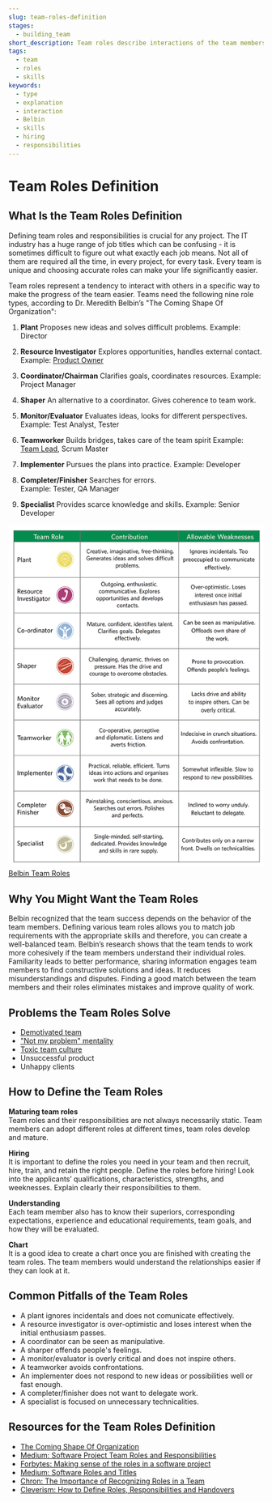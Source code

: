```yaml
---
slug: team-roles-definition
stages:
  - building_team
short_description: Team roles describe interactions of the team members. The goal of defining the team roles is to make the progress of the team smoother and easier.
tags:
  - team
  - roles
  - skills
keywords:
  - type
  - explanation
  - interaction
  - Belbin
  - skills
  - hiring
  - responsibilities
---
```


# Team Roles Definition

## What Is the Team Roles Definition

Defining team roles and responsibilities is crucial for any project. The IT industry has a huge range of job titles which can be confusing - it is sometimes difficult to figure out what exactly each job means. Not all of them are required all the time, in every project, for every task. Every team is unique and choosing accurate roles can make your life significantly easier.

Team roles represent a tendency to interact with others in a specific way to make the progress of the team easier. Teams need the following nine role types, according to Dr. Meredith Belbin’s "The Coming Shape Of Organization":

1. **Plant**
   Proposes new ideas and solves difficult problems.
   Example: Director

2. **Resource Investigator**
   Explores opportunities, handles external contact.
   Example: [Product Owner](/practices/product-owner)
3. **Coordinator/Chairman**
   Clarifies goals, coordinates resources.
   Example: Project Manager
4. **Shaper**
   An alternative to a coordinator. Gives coherence to team work.

5. **Monitor/Evaluator**
   Evaluates ideas, looks for different perspectives.
   Example: Test Analyst, Tester

6. **Teamworker**
   Builds bridges, takes care of the team spirit
   Example: [Team Lead](/practices/team-lead), Scrum Master

7. **Implementer**
   Pursues the plans into practice.
   Example: Developer

8. **Completer/Finisher**
   Searches for errors.  
   Example: Tester, QA Manager

9. **Specialist**
   Provides scarce knowledge and skills.
   Example: Senior Developer

![Belbin Team Roles](/files/team_roles_definition.png)
[Belbin Team Roles](https://www.prepearl.net/belbin-team-roles/)

## Why You Might Want the Team Roles

Belbin recognized that the team success depends on the behavior of the team members. Defining various team roles allows you to match job requirements with the appropriate skills and therefore, you can create a well-balanced team. Belbin’s research shows that the team tends to work more cohesively if the team members understand their individual roles. Familiarity leads to better performance, sharing information engages team members to find constructive solutions and ideas. It reduces misunderstandings and disputes. Finding a good match between the team members and their roles eliminates mistakes and improve quality of work.

## Problems the Team Roles Solve

- [Demotivated team](/problems/demotivated-team)
- ["Not my problem" mentality](/problems/not-my-problem-mentality)
- [Toxic team culture](/problems/toxic-team-culture)
- Unsuccessful product
- Unhappy clients

## How to Define the Team Roles

**Maturing team roles**  
 Team roles and their responsibilities are not always necessarily static. Team members can adopt different roles at different times, team roles develop and mature.

**Hiring**  
 It is important to define the roles you need in your team and then recruit, hire, train, and retain the right people. Define the roles before hiring! Look into the applicants’ qualifications, characteristics, strengths, and weeknesses. Explain clearly their responsibilities to them.

**Understanding**  
 Each team member also has to know their superiors, corresponding expectations, experience and educational requirements, team goals, and how they will be evaluated.

**Chart**  
 It is a good idea to create a chart once you are finished with creating the team roles. The team members would understand the relationships easier if they can look at it.

## Common Pitfalls of the Team Roles

- A plant ignores incidentals and does not comunicate effectively.
- A resource investigator is over-optimistic and loses interest when the initial enthusiasm passes.
- A coordinator can be seen as manipulative.
- A sharper offends people's feelings.
- A monitor/evaluator is overly critical and does not inspire others.
- A teamworker avoids confrontations.
- An implementer does not respond to new ideas or possibilities well or fast enough.
- A completer/finisher does not want to delegate work.
- A specialist is focused on unnecessary technicalities.

## Resources for the Team Roles Definition

- [The Coming Shape Of Organization](http://www.belbin.ie/the-coming-shape-of-organization/)
- [Medium: Software Project Team Roles and Responsibilities](https://medium.com/@SherrieRose/software-project-team-roles-and-responsibilities-152a7d575759)
- [Forbytes: Making sense of the roles in a software project](https://forbytes.com/frequently-asked-questions/roles-and-responsibilities/)
- [Medium: Software Roles and Titles](https://medium.com/javascript-scene/software-roles-and-titles-e3f0b69c410c)
- [Chron: The Importance of Recognizing Roles in a Team](https://smallbusiness.chron.com/importance-recognizing-roles-team-31499.html)
- [Cleverism: How to Define Roles, Responsibilities and Handovers](https://www.cleverism.com/how-to-define-roles-responsibilities-handovers/)
